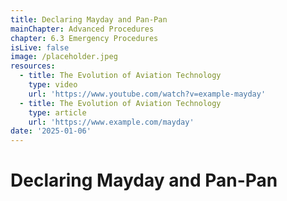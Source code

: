 ```yaml
---
title: Declaring Mayday and Pan-Pan
mainChapter: Advanced Procedures
chapter: 6.3 Emergency Procedures
isLive: false
image: /placeholder.jpeg
resources:
  - title: The Evolution of Aviation Technology
    type: video
    url: 'https://www.youtube.com/watch?v=example-mayday'
  - title: The Evolution of Aviation Technology
    type: article
    url: 'https://www.example.com/mayday'
date: '2025-01-06'
---
```


# Declaring Mayday and Pan-Pan
